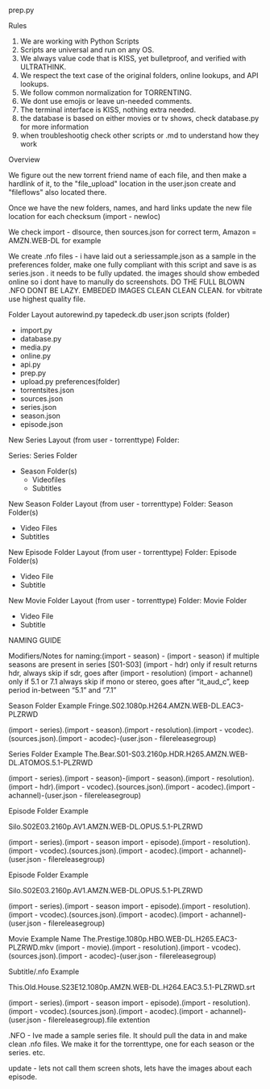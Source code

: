 prep.py

Rules

1. We are working with Python Scripts
2. Scripts are universal and run on any OS.
3. We always value code that is KISS, yet bulletproof, and verified with ULTRATHINK.
4. We respect the text case of the original folders, online lookups, and API lookups.
5. We follow common normalization for TORRENTING.
6. We dont use emojis or leave un-needed comments.
7. The terminal interface is KISS, nothing extra needed.
8. the database is based on either movies or tv shows, check database.py for more information
9. when troubleshootig check other scripts or .md to understand how they work

Overview

We figure out the new torrent friend name of each file, and then make a hardlink of it, to the "file_upload" location in the user.json create and "fileflows" also located there.
 
Once we have the new folders, names, and hard links update the new file location for each checksum (import - newloc)

We check import - dlsource, then sources.json for correct term, Amazon = AMZN.WEB-DL for example

We create .nfo files - i have laid out a seriessample.json as a sample in the preferences folder, make one fully compliant with this script and save is as series.json . it needs to be fully updated. the images should show embeded online so i dont have to manully do screenshots. DO THE FULL BLOWN .NFO DONT BE LAZY. EMBEDED IMAGES CLEAN CLEAN CLEAN. for vbitrate use highest quality file. 



Folder Layout 
autorewind.py 
tapedeck.db
user.json
scripts (folder)
- import.py
- database.py 
- media.py
- online.py
- api.py
- prep.py
- upload.py 
preferences(folder)
- torrentsites.json
- sources.json
- series.json
- season.json
- episode.json


New Series Layout (from user - torrenttype) Folder:

Series:
Series Folder
- Season Folder(s)
    - Videofiles
    - Subtitles

New Season Folder Layout (from user - torrenttype) Folder:
Season Folder(s)
- Video Files
- Subtitles

New Episode Folder Layout (from user - torrenttype) Folder:
Episode Folder(s)
- Video File
- Subtitle

New Movie Folder Layout (from user - torrenttype) Folder:
Movie Folder
- Video File
- Subtitle



NAMING GUIDE

Modifiers/Notes for naming:(import - season) - (import - season) if multiple seasons are present in series [S01-S03]
(import - hdr) only if result returns hdr, always skip if sdr, goes after (import - resolution) 
(import - achannel) only if 5.1 or 7.1 always skip if mono or stereo, goes after “it_aud_c”, keep period in-between “5.1” and “7.1”

Season Folder Example
Fringe.S02.1080p.H264.AMZN.WEB-DL.EAC3-PLZRWD

(import - series).(import - season).(import - resolution).(import - vcodec).(sources.json).(import - acodec)-(user.json - filereleasegroup)


Series Folder Example
The.Bear.S01-S03.2160p.HDR.H265.AMZN.WEB-DL.ATOMOS.5.1-PLZRWD

(import - series).(import - season)-(import - season).(import - resolution).(import - hdr).(import - vcodec).(sources.json).(import - acodec).(import - achannel)-(user.json - filereleasegroup)

Episode Folder Example

Silo.S02E03.2160p.AV1.AMZN.WEB-DL.OPUS.5.1-PLZRWD

(import - series).(import - season import - episode).(import - resolution).(import - vcodec).(sources.json).(import - acodec).(import - achannel)-(user.json - filereleasegroup)


Episode Folder Example

Silo.S02E03.2160p.AV1.AMZN.WEB-DL.OPUS.5.1-PLZRWD

(import - series).(import - season import - episode).(import - resolution).(import - vcodec).(sources.json).(import - acodec).(import - achannel)-(user.json - filereleasegroup)


Movie Example Name
The.Prestige.1080p.HBO.WEB-DL.H265.EAC3-PLZRWD.mkv
(import - movie).(import - resolution).(import - vcodec).(sources.json).(import - acodec)-(user.json - filereleasegroup)


Subtitle/.nfo Example

This.Old.House.S23E12.1080p.AMZN.WEB-DL.H264.EAC3.5.1-PLZRWD.srt

(import - series).(import - season import - episode).(import - resolution).(import - vcodec).(sources.json).(import - acodec).(import - achannel)-(user.json - filereleasegroup).file extention



.NFO - Ive made a sample series file. It should pull the data in and make clean .nfo files. We make it for the torrenttype, one for each season or the series. etc.

update - lets not call them screen shots, lets have the images about each episode. 
